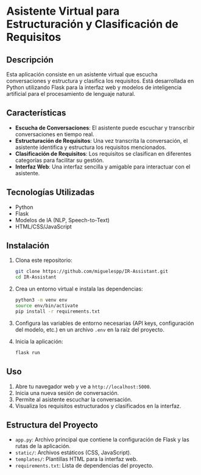 # Asistente Virtual para Estructuración y Clasificación de Requisitos

## Descripción

Esta aplicación consiste en un asistente virtual que escucha conversaciones y estructura y clasifica los requisitos. Está desarrollada en Python utilizando Flask para la interfaz web y modelos de inteligencia artificial para el procesamiento de lenguaje natural.

## Características

- **Escucha de Conversaciones**: El asistente puede escuchar y transcribir conversaciones en tiempo real.
- **Estructuración de Requisitos**: Una vez transcrita la conversación, el asistente identifica y estructura los requisitos mencionados.
- **Clasificación de Requisitos**: Los requisitos se clasifican en diferentes categorías para facilitar su gestión.
- **Interfaz Web**: Una interfaz sencilla y amigable para interactuar con el asistente.

## Tecnologías Utilizadas

- Python
- Flask
- Modelos de IA (NLP, Speech-to-Text)
- HTML/CSS/JavaScript

## Instalación

1. Clona este repositorio:

    ```bash
    git clone https://github.com/miguelespp/IR-Assistant.git
    cd IR-Assistant
    ```

2. Crea un entorno virtual e instala las dependencias:

    ```bash
    python3 -m venv env
    source env/bin/activate
    pip install -r requirements.txt
    ```

3. Configura las variables de entorno necesarias (API keys, configuración del modelo, etc.) en un archivo `.env` en la raíz del proyecto.

4. Inicia la aplicación:

    ```bash
    flask run
    ```

## Uso

1. Abre tu navegador web y ve a `http://localhost:5000`.
2. Inicia una nueva sesión de conversación.
3. Permite al asistente escuchar la conversación.
4. Visualiza los requisitos estructurados y clasificados en la interfaz.

## Estructura del Proyecto

- `app.py`: Archivo principal que contiene la configuración de Flask y las rutas de la aplicación.
- `static/`: Archivos estáticos (CSS, JavaScript).
- `templates/`: Plantillas HTML para la interfaz web.
- `requirements.txt`: Lista de dependencias del proyecto.
